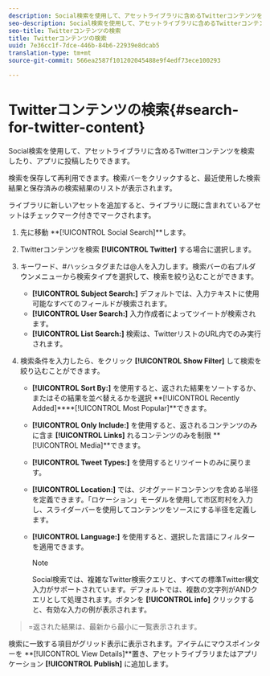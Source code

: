 ```yaml
---
description: Social検索を使用して、アセットライブラリに含めるTwitterコンテンツを検索したり、アプリに投稿したりできます。
seo-description: Social検索を使用して、アセットライブラリに含めるTwitterコンテンツを検索したり、アプリに投稿したりできます。
seo-title: Twitterコンテンツの検索
title: Twitterコンテンツの検索
uuid: 7e36cc1f-7dce-446b-84b6-22939e8dcab5
translation-type: tm+mt
source-git-commit: 566ea2587f101202045488e9f4edf73ece100293

---
```



# Twitterコンテンツの検索{#search-for-twitter-content}

Social検索を使用して、アセットライブラリに含めるTwitterコンテンツを検索したり、アプリに投稿したりできます。

検索を保存して再利用できます。検索バーをクリックすると、最近使用した検索結果と保存済みの検索結果のリストが表示されます。

ライブラリに新しいアセットを追加すると、ライブラリに既に含まれているアセットはチェックマーク付きでマークされます。

1. 先に移動 **[!UICONTROL Social Search]**します。
1. Twitterコンテンツを検索 **[!UICONTROL Twitter]** する場合に選択します。
1. キーワード、#ハッシュタグまたは@人を入力します。検索バーの右プルダウンメニューから検索タイプを選択して、検索を絞り込むことができます。

   * **[!UICONTROL Subject Search:]** デフォルトでは、入力テキストに使用可能なすべてのフィールドが検索されます。
   * **[!UICONTROL User Search:]** 入力作成者によってツイートが検索されます。
   * **[!UICONTROL List Search:]** 検索は、TwitterリストのURL内でのみ実行されます。

1. 検索条件を入力したら、をクリック **[!UICONTROL Show Filter]** して検索を絞り込むことができます。

   * **[!UICONTROL Sort By:]** を使用すると、返された結果をソートするか、またはその結果を並べ替えるかを選択 **[!UICONTROL Recently Added]****[!UICONTROL Most Popular]**できます。

   * **[!UICONTROL Only Include:]** を使用すると、返されるコンテンツのみに含ま **[!UICONTROL Links]** れるコンテンツのみを制限 **[!UICONTROL Media]**できます。

   * **[!UICONTROL Tweet Types:]** を使用するとリツイートのみに戻ります。
   * **[!UICONTROL Location:]** では、ジオグァードコンテンツを含める半径を定義できます。「ロケーション」モーダルを使用して市区町村を入力し、スライダーバーを使用してコンテンツをソースにする半径を定義します。
   * **[!UICONTROL Language:]** を使用すると、選択した言語にフィルターを適用できます。

      >[!NOTE]
      >
      >Social検索では、複雑なTwitter検索クエリと、すべての標準Twitter構文入力がサポートされています。デフォルトでは、複数の文字列がANDクエリとして処理されます。ボタンを **[!UICONTROL info]** クリックすると、有効な入力の例が表示されます。

>=返された結果は、最新から最小に一覧表示されます。

検索に一致する項目がグリッド表示に表示されます。アイテムにマウスポインターを **[!UICONTROL View Details]**置き、アセットライブラリまたはアプリケーション **[!UICONTROL Publish]** に追加します。
